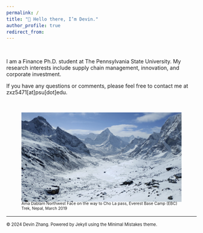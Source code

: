```yaml
---
permalink: /
title: "👋 Hello there, I’m Devin."
author_profile: true
redirect_from: 
---
```


<br> <!-- Adds a line space before the introduction -->

I am a Finance Ph.D. student at The Pennsylvania State University. My research interests include supply chain management, innovation, and corporate investment. 

If you have any questions or comments, please feel free to contact me at zxz5471[at]psu[dot]edu.

<br> <!-- Adds a line space before the introduction -->


<figure style="text-align: left; max-width: 100%;">
  <img src="/images/mountain.png" alt="mountains" width="700px">
  <figcaption style="font-size: 0.75em; margin-top: -5px; text-align: left;">Ama Dablam Northwest Face on the way to Cho La pass, Everest Base Camp (EBC) Trek, Nepal, March 2019</figcaption> 
</figure>


------
<p style="font-size: 0.8em; text-decoration: none; color: inherit;">
  © 2024 Devin Zhang. Powered by <a href="https://jekyllrb.com/" style="text-decoration: none; color: inherit;">Jekyll</a> using the <a href="https://mmistakes.github.io/minimal-mistakes/docs/configuration/" style="text-decoration: none; color: inherit;">Minimal Mistakes theme</a>.
</p>
